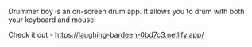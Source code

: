 Drummer boy is an on-screen drum app. It allows you to drum with both your keyboard and mouse!

Check it out - https://laughing-bardeen-0bd7c3.netlify.app/
